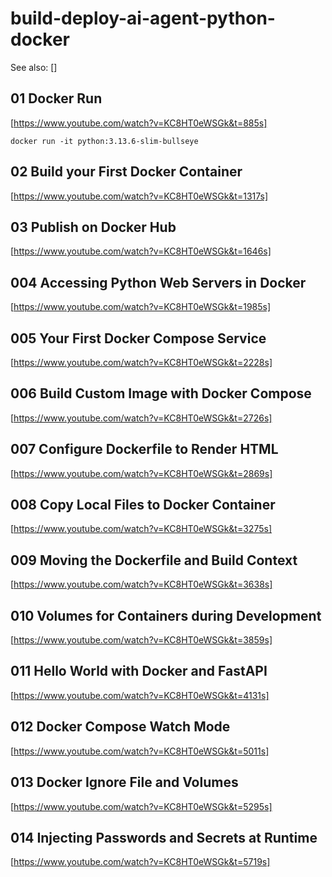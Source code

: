 # build-deploy-ai-agent-python-docker

See also:
[]

## 01 Docker Run

[https://www.youtube.com/watch?v=KC8HT0eWSGk&t=885s]

```
docker run -it python:3.13.6-slim-bullseye
```

## 02 Build your First Docker Container

[https://www.youtube.com/watch?v=KC8HT0eWSGk&t=1317s]

## 03  Publish on Docker Hub

[https://www.youtube.com/watch?v=KC8HT0eWSGk&t=1646s]

## 004 Accessing Python Web Servers in Docker

[https://www.youtube.com/watch?v=KC8HT0eWSGk&t=1985s]

## 005 Your First Docker Compose Service

[https://www.youtube.com/watch?v=KC8HT0eWSGk&t=2228s]


## 006 Build Custom Image with Docker Compose

[https://www.youtube.com/watch?v=KC8HT0eWSGk&t=2726s]

## 007 Configure Dockerfile to Render HTML

[https://www.youtube.com/watch?v=KC8HT0eWSGk&t=2869s]

## 008 Copy Local Files to Docker Container

[https://www.youtube.com/watch?v=KC8HT0eWSGk&t=3275s]

## 009 Moving the Dockerfile and Build Context

[https://www.youtube.com/watch?v=KC8HT0eWSGk&t=3638s]

## 010 Volumes for Containers during Development

[https://www.youtube.com/watch?v=KC8HT0eWSGk&t=3859s]

## 011 Hello World with Docker and FastAPI

[https://www.youtube.com/watch?v=KC8HT0eWSGk&t=4131s]

## 012 Docker Compose Watch Mode

[https://www.youtube.com/watch?v=KC8HT0eWSGk&t=5011s]

## 013 Docker Ignore File and Volumes

[https://www.youtube.com/watch?v=KC8HT0eWSGk&t=5295s]

## 014 Injecting Passwords and Secrets at Runtime

[https://www.youtube.com/watch?v=KC8HT0eWSGk&t=5719s]

